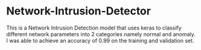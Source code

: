 # Network-Intrusion-Detector

This is a Network Intrusion Detection model that uses keras to classify different network parameters into 2 categories namely normal and anomaly.
I was able to achieve an accuracy of 0.99 on the training and validation set.
